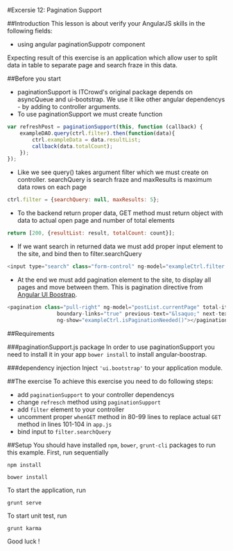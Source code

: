 #Excersie 12: Pagination Support

##Introduction
This lesson is about verify your AngularJS skills in the following fields:

* using angular paginationSuppotr component

Expecting result of this exercise is an application which allow user to split data in table to separate page and search fraze in this data.

##Before you start

* paginationSupport is ITCrowd's original package depends on asyncQueue and ui-bootstrap. We use it like other angular dependencys - by adding to controller arguments.
* To use paginationSupport we must create function

```javascript
var refreshPost = paginationSupport(this, function (callback) {
    exampleDAO.query(ctrl.filter).then(function(data){
        ctrl.exampleData = data.resultList;
        callback(data.totalCount);
    });
});
```

* Like we see query() takes argument filter which we must create on controller. searchQuery is search fraze and maxResults is maximum data rows on each page

```javascript
ctrl.filter = {searchQuery: null, maxResults: 5};
```

* To the backend return proper data, GET method must return object with data to actual open page and number of total elements

```javascript
return [200, {resultList: result, totalCount: count}];
```

* If we want search in returned data we must add proper input element to the site, and bind then to filter.searchQuery

```javascript
<input type="search" class="form-control" ng-model="exampleCtrl.filter.searchQuery" placeholder="Search..."/>
```

* At the end we must add pagination element to the site, to display all pages and move between them. This is pagination directive from [Angular UI Boostrap](http://angular-ui.github.io/bootstrap/).

```javascript
<pagination class="pull-right" ng-model="postList.currentPage" total-items="exampleCtrl.resultCount" items-per-page="exampleCtrl.filter.maxResults" max-size="5"
                boundary-links="true" previous-text="&lsaquo;" next-text="&rsaquo;" first-text="&laquo;" last-text="&raquo;"
                ng-show="exampleCtrl.isPaginationNeeded()"></pagination>
```

##Requirements

###paginationSupport.js package
In order to use paginationSupport you need to install it in your app ```bower install``` to install angular-boostrap.

###dependency injection
Inject ```'ui.bootstrap'``` to your application module.

##The exercise
To achieve this exercise you need to do following steps:

* add ```paginationSupport``` to your controller dependencys
* change ```refresch``` method using ```paginationSupport```
* add ```filter``` element to your controller
* uncomment proper ```whenGET``` method in 80-99 lines to replace actual ```GET``` method in lines 101-104 in ```app.js```
* bind input to ```filter.searchQuery```

##Setup
You should have installed `npm`, `bower`, `grunt-cli`  packages to run this example. First, run sequentially

```
npm install
```

```
bower install
```

To start the application, run

```
grunt serve
```

To start unit test, run

```
grunt karma
```

Good luck !
